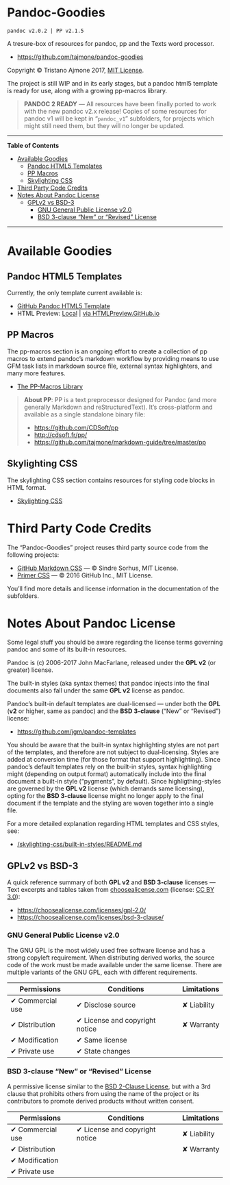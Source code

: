 # Pandoc-Goodies

    pandoc v2.0.2 | PP v2.1.5

A tresure-box of resources for pandoc, pp and the Texts word processor.

  - <https://github.com/tajmone/pandoc-goodies>

Copyright © Tristano Ajmone 2017, [MIT License](./LICENSE).

The project is still WIP and in its early stages, but a pandoc html5 template is ready for use, along with a growing pp-macros library.

> **PANDOC 2 READY** — All resources have been finally ported to work with the new pandoc v2.x release\! Copies of some resources for pandoc v1 will be kept in “`pandoc_v1`” subfolders, for projects which might still need them, but they will no longer be updated.

-----

**Table of Contents**

<!-- #toc -->

  - [Available Goodies](#available-goodies)
      - [Pandoc HTML5 Templates](#pandoc-html5-templates)
      - [PP Macros](#pp-macros)
      - [Skylighting CSS](#skylighting-css)
  - [Third Party Code Credits](#third-party-code-credits)
  - [Notes About Pandoc License](#notes-about-pandoc-license)
      - [GPLv2 vs BSD-3](#gplv2-vs-bsd-3)
          - [GNU General Public License v2.0](#gnu-general-public-license-v20)
          - [BSD 3-clause “New” or “Revised” License](#bsd-3-clause-new-or-revised-license)

<!-- /toc -->

-----

# Available Goodies

## Pandoc HTML5 Templates

Currently, the only template current available is:

  - [GitHub Pandoc HTML5 Template](./templates/html5/github/)
  - HTML Preview: [Local](./templates/html5/github/GitHub-Template-Preview.html) | [via HTMLPreview.GitHub.io](http://htmlpreview.github.io/?https://github.com/tajmone/pandoc-goodies/blob/master/templates/html5/github/GitHub-Template-Preview.html)

## PP Macros

The pp-macros section is an ongoing effort to create a collection of pp macros to extend pandoc’s markdown workflow by providing means to use GFM task lists in markdown source file, external syntax highlighters, and many more features.

  - [The PP-Macros Library](./pp/)

> **About PP**: PP is a text preprocessor designed for Pandoc (and more generally Markdown and reStructuredText). It’s cross-platform and available as a single standalone binary file:
> 
>   - <https://github.com/CDSoft/pp>
>   - <http://cdsoft.fr/pp/>
>   - <https://github.com/tajmone/markdown-guide/tree/master/pp>

## Skylighting CSS

The skylighting CSS section contains resources for styling code blocks in HTML format.

  - [Skylighting CSS](./skylighting-css)

# Third Party Code Credits

The “Pandoc-Goodies” project reuses third party source code from the following projects:

  - [GitHub Markdown CSS](https://github.com/sindresorhus/github-markdown-css) — © Sindre Sorhus, MIT License.
  - [Primer CSS](https://github.com/primer/primer-css) — © 2016 GitHub Inc., MIT License.

You’ll find more details and license information in the documentation of the subfolders.

# Notes About Pandoc License

Some legal stuff you should be aware regarding the license terms governing pandoc and some of its built-in resources.

Pandoc is (c) 2006-2017 John MacFarlane, released under the **GPL v2** (or greater) license.

The built-in styles (aka syntax themes) that pandoc injects into the final documents also fall under the same **GPL v2** license as pandoc.

Pandoc’s built-in default templates are dual-licensed — under both the **GPL** (**v2** or higher, same as pandoc) and the **BSD 3-clause** (“New” or “Revised”) license:

  - <https://github.com/jgm/pandoc-templates>

You should be aware that the built-in syntax highlighting styles are not part of the templates, and therefore are not subject to dual-licensing. Styles are added at conversion time (for those format that support highlighting). Since pandoc’s default templates rely on the built-in styles, syntax highlighting might (depending on output format) automatically include into the final document a built-in style (“pygments”, by default). Since highligthing-styles are governed by the **GPL v2** license (which demands same licensing), opting for the **BSD 3-clause** license might no longer apply to the final document if the template and the styling are woven together into a single file.

For a more detailed explanation regarding HTML templates and CSS styles, see:

  - [/skylighting-css/built-in-styles/README.md](./skylighting-css/built-in-styles/README.md#license)

## GPLv2 vs BSD-3

A quick reference summary of both **GPL v2** and **BSD 3-clause** licenses — Text excerpts and tables taken from [choosealicense.com](https://choosealicense.com/) (license: [CC BY 3.0](https://creativecommons.org/licenses/by/3.0/)):

  - <https://choosealicense.com/licenses/gpl-2.0/>
  - <https://choosealicense.com/licenses/bsd-3-clause/>

### GNU General Public License v2.0

The GNU GPL is the most widely used free software license and has a strong copyleft requirement. When distributing derived works, the source code of the work must be made available under the same license. There are multiple variants of the GNU GPL, each with different requirements.

| Permissions      | Conditions                     | Limitations |
| ---------------- | ------------------------------ | ----------- |
| ✔ Commercial use | ✔ Disclose source              | ✘ Liability |
| ✔ Distribution   | ✔ License and copyright notice | ✘ Warranty  |
| ✔ Modification   | ✔ Same license                 |             |
| ✔ Private use    | ✔ State changes                |             |

### BSD 3-clause “New” or “Revised” License

A permissive license similar to the [BSD 2-Clause License](https://choosealicense.com/licenses/bsd-2-clause/), but with a 3rd clause that prohibits others from using the name of the project or its contributors to promote derived products without written consent.

| Permissions      | Conditions                     | Limitations |
| ---------------- | ------------------------------ | ----------- |
| ✔ Commercial use | ✔ License and copyright notice | ✘ Liability |
| ✔ Distribution   |                                | ✘ Warranty  |
| ✔ Modification   |                                |             |
| ✔ Private use    |                                |             |
